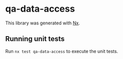 # qa-data-access

This library was generated with [Nx](https://nx.dev).

## Running unit tests

Run `nx test qa-data-access` to execute the unit tests.
